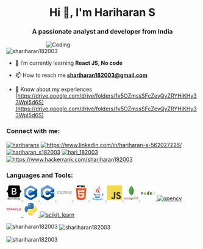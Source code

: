 <h1 align="center">Hi 👋, I'm Hariharan S</h1>
<h3 align="center">A passionate analyst and developer from India</h3>
<img align="right" alt="Coding" width="400" src="https://cdn.dribbble.com/users/50886/screenshots/2710024/coding.gif">

<p align="left"> <img src="https://komarev.com/ghpvc/?username=shariharan182003&label=Profile%20views&color=0e75b6&style=flat" alt="shariharan182003" /> </p>

- 🌱 I’m currently learning **React JS, No code**

- 📫 How to reach me **shariharan182003@gmail.com**

- 📄 Know about my experiences [https://drive.google.com/drive/folders/1v5OZmssSFcZevQyZRYHiKHy33WpI5d6S](https://drive.google.com/drive/folders/1v5OZmssSFcZevQyZRYHiKHy33WpI5d6S)

<h3 align="left">Connect with me:</h3>
<p align="left">
<a href="https://twitter.com/hariharans" target="blank"><img align="center" src="https://raw.githubusercontent.com/rahuldkjain/github-profile-readme-generator/master/src/images/icons/Social/twitter.svg" alt="hariharans" height="30" width="40" /></a>
<a href="[https://linkedin.com/in/https://www.linkedin.com/in/hariharan-s-562027226/](https://www.linkedin.com/in/hariharan-s-562027226/)" target="blank"><img align="center" src="https://raw.githubusercontent.com/rahuldkjain/github-profile-readme-generator/master/src/images/icons/Social/linked-in-alt.svg" alt="https://www.linkedin.com/in/hariharan-s-562027226/" height="30" width="40" /></a>
<a href="https://instagram.com/hariharan_s182003" target="blank"><img align="center" src="https://raw.githubusercontent.com/rahuldkjain/github-profile-readme-generator/master/src/images/icons/Social/instagram.svg" alt="hariharan_s182003" height="30" width="40" /></a>
<a href="https://www.codechef.com/users/hari_182003" target="blank"><img align="center" src="https://cdn.jsdelivr.net/npm/simple-icons@3.1.0/icons/codechef.svg" alt="hari_182003" height="30" width="40" /></a>
<a href="https://www.hackerrank.com/https://www.hackerrank.com/shariharan182003" target="blank"><img align="center" src="https://raw.githubusercontent.com/rahuldkjain/github-profile-readme-generator/master/src/images/icons/Social/hackerrank.svg" alt="https://www.hackerrank.com/shariharan182003" height="30" width="40" /></a>
</p>

<h3 align="left">Languages and Tools:</h3>
<p align="left"> <a href="https://getbootstrap.com" target="_blank" rel="noreferrer"> <img src="https://raw.githubusercontent.com/devicons/devicon/master/icons/bootstrap/bootstrap-plain-wordmark.svg" alt="bootstrap" width="40" height="40"/> </a> <a href="https://www.cprogramming.com/" target="_blank" rel="noreferrer"> <img src="https://raw.githubusercontent.com/devicons/devicon/master/icons/c/c-original.svg" alt="c" width="40" height="40"/> </a> <a href="https://www.w3schools.com/cpp/" target="_blank" rel="noreferrer"> <img src="https://raw.githubusercontent.com/devicons/devicon/master/icons/cplusplus/cplusplus-original.svg" alt="cplusplus" width="40" height="40"/> </a> <a href="https://expressjs.com" target="_blank" rel="noreferrer"> <img src="https://raw.githubusercontent.com/devicons/devicon/master/icons/express/express-original-wordmark.svg" alt="express" width="40" height="40"/> </a> <a href="https://www.w3.org/html/" target="_blank" rel="noreferrer"> <img src="https://raw.githubusercontent.com/devicons/devicon/master/icons/html5/html5-original-wordmark.svg" alt="html5" width="40" height="40"/> </a> <a href="https://www.java.com" target="_blank" rel="noreferrer"> <img src="https://raw.githubusercontent.com/devicons/devicon/master/icons/java/java-original.svg" alt="java" width="40" height="40"/> </a> <a href="https://developer.mozilla.org/en-US/docs/Web/JavaScript" target="_blank" rel="noreferrer"> <img src="https://raw.githubusercontent.com/devicons/devicon/master/icons/javascript/javascript-original.svg" alt="javascript" width="40" height="40"/> </a> <a href="https://www.mongodb.com/" target="_blank" rel="noreferrer"> <img src="https://raw.githubusercontent.com/devicons/devicon/master/icons/mongodb/mongodb-original-wordmark.svg" alt="mongodb" width="40" height="40"/> </a> <a href="https://nodejs.org" target="_blank" rel="noreferrer"> <img src="https://raw.githubusercontent.com/devicons/devicon/master/icons/nodejs/nodejs-original-wordmark.svg" alt="nodejs" width="40" height="40"/> </a> <a href="https://opencv.org/" target="_blank" rel="noreferrer"> <img src="https://www.vectorlogo.zone/logos/opencv/opencv-icon.svg" alt="opencv" width="40" height="40"/> </a> <a href="https://www.oracle.com/" target="_blank" rel="noreferrer"> <img src="https://raw.githubusercontent.com/devicons/devicon/master/icons/oracle/oracle-original.svg" alt="oracle" width="40" height="40"/> </a> <a href="https://www.python.org" target="_blank" rel="noreferrer"> <img src="https://raw.githubusercontent.com/devicons/devicon/master/icons/python/python-original.svg" alt="python" width="40" height="40"/> </a> <a href="https://scikit-learn.org/" target="_blank" rel="noreferrer"> <img src="https://upload.wikimedia.org/wikipedia/commons/0/05/Scikit_learn_logo_small.svg" alt="scikit_learn" width="40" height="40"/> </a> </p>

<p><img align="left" src="https://github-readme-stats.vercel.app/api/top-langs?username=shariharan182003&show_icons=true&locale=en&layout=compact" alt="shariharan182003" /></p>

<p>&nbsp;<img align="center" src="https://github-readme-stats.vercel.app/api?username=shariharan182003&show_icons=true&locale=en" alt="shariharan182003" /></p>

<p><img align="center" src="https://github-readme-streak-stats.herokuapp.com/?user=shariharan182003&" alt="shariharan182003" /></p>
